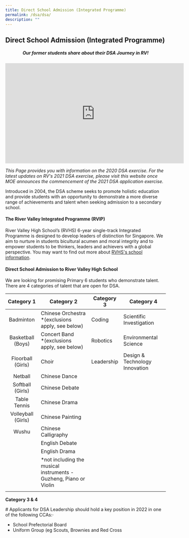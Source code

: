 ```yaml
---
title: Direct School Admission (Integrated Programme)
permalink: /dsa/dsa/
description: ""
---
```

## Direct School Admission (Integrated Programme)

##### <center>Our former students share about their DSA Journey in RV!</center>

<iframe width="560" height="315" align ="center" src="https://www.youtube.com/embed/4vca6BI44wY" title="DSA" frameborder="0" allow="accelerometer; autoplay; clipboard-write; encrypted-media; gyroscope; picture-in-picture; web-share" allowfullscreen></iframe>

_This Page provides you with information on the 2020 DSA exercise. For the latest updates on RV's 2021 DSA exercise, please visit this website once MOE announces the commencement of the 2021 DSA application exercise._

Introduced in 2004, the DSA scheme seeks to promote holistic education and provide students with an opportunity to demonstrate a more diverse range of achievements and talent when seeking admission to a secondary school.

#### The River Valley Integrated Programme (RVIP)

River Valley High School’s (RVHS) 6-year single-track Integrated Programme is designed to develop leaders of distinction for Singapore. We aim to nurture in students bicultural acumen and moral integrity and to empower students to be thinkers, leaders and achievers with a global perspective. You may want to find out more about [RVHS's school information](/about-rv/awcei/).

#### Direct School Admission to River Valley High School

We are looking for promising Primary 6 students who demonstrate talent. There are 4 categories of talent that are open for DSA.

| Category  1  | Category  2  | Category  3  | Category  4  |
|:-:|---|---|---|
| Badminton  | Chinese Orchestra  <br>\*(exclusions apply, see below)  | Coding  | Scientific Investigation  |
| Basketball (Boys)  | Concert Band  <br>\*(exclusions apply, see below)  | Robotics  | Environmental Science  |
| Floorball (Girls)  | Choir  | Leadership  | Design & Technology Innovation  |
| Netball  | Chinese Dance  |   |   |
| Softball (Girls)  | Chinese Debate  |   |   |
| Table Tennis  | Chinese Drama  |   |   |
| Volleyball (Girls)  | Chinese Painting  |   |   |
| Wushu  | Chinese Calligraphy  |   |   |
|   | English Debate  |   |   |
|   | English Drama  |   |   |
|   | \*not including the musical instruments - Guzheng, Piano or Violin  |   |   |
|   |   |   |   |

**Category 3 & 4**

\# Applicants for DSA Leadership should hold a key position in 2022 in one of the following CCAs:·    

*   School Prefectorial Board 
*   Uniform Group (eg Scouts, Brownies and Red Cross